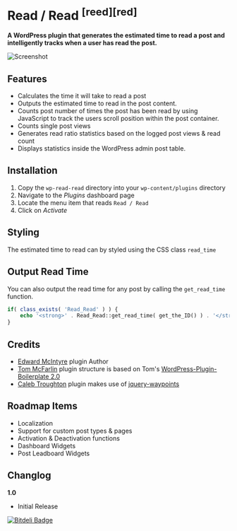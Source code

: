 Read / Read <sup>[reed][red]</sup>
============


**A WordPress plugin that generates the estimated time to read a post and intelligently tracks when a user has read the post.**

![Screenshot](http://edwardmcintyre.com/pub/github/wp-read-read.jpg)

## Features
* Calculates the time it will take to read a post
* Outputs the estimated time to read in the post content. 
* Counts post number of times the post has been read by using JavaScript to track the users scroll position within the post container. 
* Counts single post views
* Generates read ratio statistics based on the logged post views & read count
* Displays statistics inside the WordPress admin post table.

## Installation
1. Copy the `wp-read-read` directory into your `wp-content/plugins` directory
2. Navigate to the *Plugins* dashboard page
3. Locate the menu item that reads `Read / Read`
4. Click on *Activate*

## Styling
The estimated time to read can by styled using the CSS class `read_time`


## Output Read Time
You can also output the read time for any post by calling the `get_read_time` function.
```php
if( class_exists( 'Read_Read' ) ) {
    echo '<strong>' . Read_Read::get_read_time( get_the_ID() ) . '</strong>';
}
```

## Credits
* [Edward McIntyre](https://github.com/twittem/) plugin Author
* [Tom McFarlin](http://tommcfarlin.com/) plugin structure is based on Tom's [WordPress-Plugin-Boilerplate 2.0](https://github.com/tommcfarlin/WordPress-Plugin-Boilerplate)
* [Caleb Troughton](https://github.com/imakewebthings) plugin makes use of [jquery-waypoints](https://github.com/imakewebthings/jquery-waypoints)

## Roadmap Items
* Localization
* Support for custom post types & pages
* Activation & Deactivation functions
* Dashboard Widgets
* Post Leadboard Widgets

## Changlog
**1.0**
* Initial Release


[![Bitdeli Badge](https://d2weczhvl823v0.cloudfront.net/twittem/wp-read-read/trend.png)](https://bitdeli.com/free "Bitdeli Badge")

